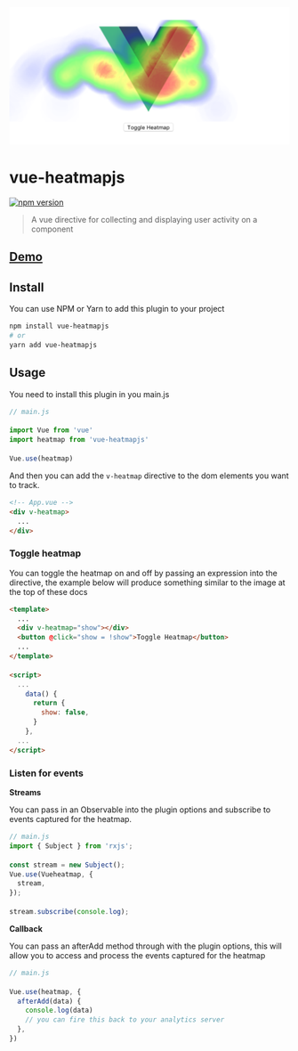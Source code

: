 ![example](src/assets/example.png)

# vue-heatmapjs
[![npm version](https://badge.fury.io/js/vue-heatmapjs.svg)](https://badge.fury.io/js/vue-heatmapjs)


> A vue directive for collecting and displaying user activity on a component

## [Demo](https://brockreece.github.io/vue-heatmapjs/)
## Install
You can use NPM or Yarn to add this plugin to your project
```bash
npm install vue-heatmapjs
# or
yarn add vue-heatmapjs
```

## Usage
You need to install this plugin in you main.js

```js
// main.js

import Vue from 'vue'
import heatmap from 'vue-heatmapjs'

Vue.use(heatmap)

```
And then you can add the `v-heatmap` directive to the dom elements you want to track.

```html
<!-- App.vue -->
<div v-heatmap>
  ...
</div>
```

### Toggle heatmap
You can toggle the heatmap on and off by passing an expression into the directive, the example below will produce something similar to the image at the top of these docs

```html
<template>
  ...
  <div v-heatmap="show"></div>
  <button @click="show = !show">Toggle Heatmap</button>
  ...
</template>

<script>
  ...
    data() {
      return {
        show: false,
      }
    },
  ...
</script>
```

### Listen for events
**Streams**

You can pass in an Observable into the plugin options and subscribe to events captured for the heatmap.

```js
// main.js
import { Subject } from 'rxjs';

const stream = new Subject();
Vue.use(Vueheatmap, {
  stream,
});

stream.subscribe(console.log);
```


**Callback**

You can pass an afterAdd method through with the plugin options, this will allow you to access and process the events captured for the heatmap

```js
// main.js

Vue.use(heatmap, {
  afterAdd(data) {
    console.log(data)
    // you can fire this back to your analytics server
  },
})
```

